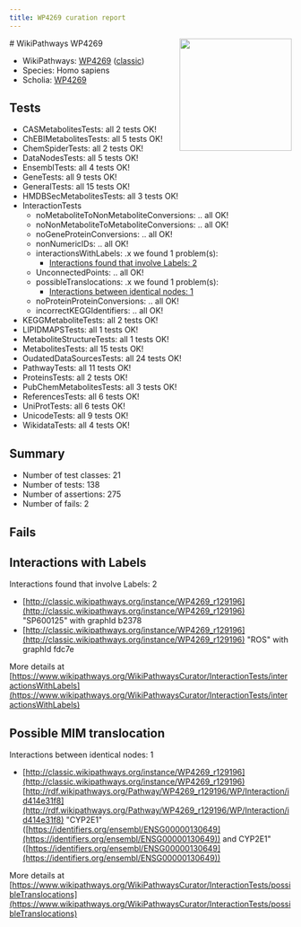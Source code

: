 ```yaml
---
title: WP4269 curation report
---
```


<img style="float: right; width: 200px" src="https://upload.wikimedia.org/wikipedia/commons/thumb/8/83/Wplogo_with_text_500.png/640px-Wplogo_with_text_500.png" />
# WikiPathways WP4269

* WikiPathways: [WP4269](https://wikipathways.org/pathways/WP4269) ([classic](https://classic.wikipathways.org/instance/WP4269))
* Species: Homo sapiens
* Scholia: [WP4269](https://scholia.toolforge.org/wikipathways/WP4269)
## Tests
* CASMetabolitesTests: all 2 tests OK!
* ChEBIMetabolitesTests: all 5 tests OK!
* ChemSpiderTests: all 2 tests OK!
* DataNodesTests: all 5 tests OK!
* EnsemblTests: all 4 tests OK!
* GeneTests: all 9 tests OK!
* GeneralTests: all 15 tests OK!
* HMDBSecMetabolitesTests: all 3 tests OK!
* InteractionTests
    * noMetaboliteToNonMetaboliteConversions: .. all OK!
    * noNonMetaboliteToMetaboliteConversions: .. all OK!
    * noGeneProteinConversions: .. all OK!
    * nonNumericIDs: .. all OK!
    * interactionsWithLabels: .x we found 1 problem(s):
        * [Interactions found that involve Labels: 2](#630d2679)
    * UnconnectedPoints: .. all OK!
    * possibleTranslocations: .x we found 1 problem(s):
        * [Interactions between identical nodes: 1](#1c118206)
    * noProteinProteinConversions: .. all OK!
    * incorrectKEGGIdentifiers: .. all OK!
* KEGGMetaboliteTests: all 2 tests OK!
* LIPIDMAPSTests: all 1 tests OK!
* MetaboliteStructureTests: all 1 tests OK!
* MetabolitesTests: all 15 tests OK!
* OudatedDataSourcesTests: all 24 tests OK!
* PathwayTests: all 11 tests OK!
* ProteinsTests: all 2 tests OK!
* PubChemMetabolitesTests: all 3 tests OK!
* ReferencesTests: all 6 tests OK!
* UniProtTests: all 6 tests OK!
* UnicodeTests: all 9 tests OK!
* WikidataTests: all 4 tests OK!


## Summary

* Number of test classes: 21
* Number of tests: 138
* Number of assertions: 275
* Number of fails: 2

## Fails

<a name="630d2679" />

## Interactions with Labels

Interactions found that involve Labels: 2

* [http://classic.wikipathways.org/instance/WP4269_r129196](http://classic.wikipathways.org/instance/WP4269_r129196) "SP600125" with graphId b2378
* [http://classic.wikipathways.org/instance/WP4269_r129196](http://classic.wikipathways.org/instance/WP4269_r129196) "ROS" with graphId fdc7e


More details at [https://www.wikipathways.org/WikiPathwaysCurator/InteractionTests/interactionsWithLabels](https://www.wikipathways.org/WikiPathwaysCurator/InteractionTests/interactionsWithLabels)

<a name="1c118206" />

## Possible MIM translocation

Interactions between identical nodes: 1

* [http://classic.wikipathways.org/instance/WP4269_r129196](http://classic.wikipathways.org/instance/WP4269_r129196) [http://rdf.wikipathways.org/Pathway/WP4269_r129196/WP/Interaction/id414e31f8](http://rdf.wikipathways.org/Pathway/WP4269_r129196/WP/Interaction/id414e31f8) "CYP2E1" ([https://identifiers.org/ensembl/ENSG00000130649](https://identifiers.org/ensembl/ENSG00000130649)) and 
CYP2E1" ([https://identifiers.org/ensembl/ENSG00000130649](https://identifiers.org/ensembl/ENSG00000130649))


More details at [https://www.wikipathways.org/WikiPathwaysCurator/InteractionTests/possibleTranslocations](https://www.wikipathways.org/WikiPathwaysCurator/InteractionTests/possibleTranslocations)

